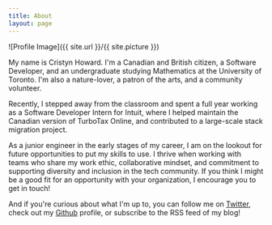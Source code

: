 ```yaml
---
title: About
layout: page
---
```

![Profile Image]({{ site.url }}/{{ site.picture }})

<p>My name is Cristyn Howard. I'm a Canadian and British citizen, a Software Developer, and an undergraduate studying Mathematics at the University of Toronto. I'm also a nature-lover, a patron of the arts, and a community volunteer.</p>

<p>Recently, I stepped away from the classroom and spent a full year working as a Software Developer Intern for Intuit, where I helped maintain the Canadian version of TurboTax Online, and contributed to a large-scale stack migration project.</p>

<p>As a junior engineer in the early stages of my career, I am on the lookout for future opportunities to put my skills to use. I thrive when working with teams who share my work ethic, collaborative mindset, and commitment to supporting diversity and inclusion in the tech community. If you think I might be a good fit for an opportunity with your organization, I encourage you to get in touch!</p>

<p>And if you're curious about what I'm up to, you can follow me on <a href="http://www.twitter.com/cristyn_howard">Twitter</a>, check out my <a href="http://www.github.com/cristynhoward">Github</a> profile, or subscribe to the <a ihref="https://cristynhoward.github.io/feed.xml">RSS feed</a> of my blog!</p>
